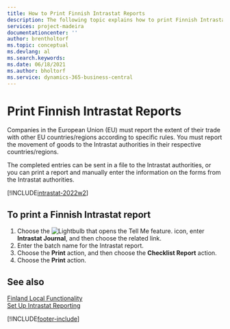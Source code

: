 ```yaml
---
title: How to Print Finnish Intrastat Reports
description: The following topic explains how to print Finnish Intrastat Reports to report the movement of goods to the Intrastat authorities.
services: project-madeira 
documentationcenter: ''
author: brentholtorf
ms.topic: conceptual
ms.devlang: al
ms.search.keywords:
ms.date: 06/18/2021
ms.author: bholtorf
ms.service: dynamics-365-business-central
---
```

# Print Finnish Intrastat Reports

Companies in the European Union (EU) must report the extent of their trade with other EU countries/regions according to specific rules. You must report the movement of goods to the Intrastat authorities in their respective countries/regions.  

The completed entries can be sent in a file to the Intrastat authorities, or you can print a report and manually enter the information on the forms from the Intrastat authorities.  

[!INCLUDE[intrastat-2022w2](../../includes/intrastat-2022w2.md)]

## To print a Finnish Intrastat report

1. Choose the ![Lightbulb that opens the Tell Me feature.](../../media/ui-search/search_small.png "Tell me what you want to do") icon, enter **Intrastat Journal**, and then choose the related link.  
2. Enter the batch name for the Intrastat report.  
3. Choose the **Print** action, and then choose the **Checklist Report** action.  
4. Choose the **Print** action.  

## See also

[Finland Local Functionality](finland-local-functionality.md)  
[Set Up Intrastat Reporting](../../finance-how-setup-report-intrastat.md)  

[!INCLUDE[footer-include](../../includes/footer-banner.md)]
